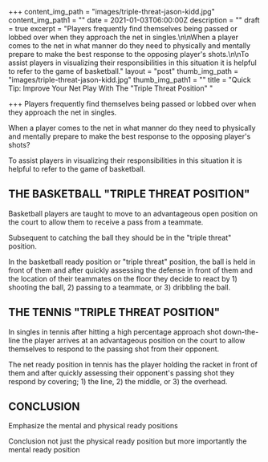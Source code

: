 +++
content_img_path = "images/triple-threat-jason-kidd.jpg"
content_img_path1 = ""
date = 2021-01-03T06:00:00Z
description = ""
draft = true
excerpt = "Players frequently find themselves being passed or lobbed over when they approach the net in singles.\n\nWhen a player comes to the net in what manner do they need to physically and mentally prepare to make the best response to the opposing player's shots.\n\nTo assist players in visualizing their responsibilities in this situation it is helpful to refer to the game of basketball."
layout = "post"
thumb_img_path = "images/triple-threat-jason-kidd.jpg"
thumb_img_path1 = ""
title = "Quick Tip: Improve Your Net Play With The \"Triple Threat Position\" "

+++
Players frequently find themselves being passed or lobbed over when they approach the net in singles.

When a player comes to the net in what manner do they need to physically and mentally prepare to make the best response to the opposing player's shots?

To assist players in visualizing their responsibilities in this situation it is helpful to refer to the game of basketball.

## THE BASKETBALL "TRIPLE THREAT POSITION"

Basketball players are taught to move to an advantageous open position on the court to allow them to receive a pass from a teammate.

Subsequent to catching the ball they should be in the "triple threat" position.

In the basketball ready position or "triple threat" position, the ball is held in front of them and after quickly assessing the defense in front of them and the location of their teammates on the floor they decide to react by 1) shooting the ball, 2) passing to a teammate, or 3) dribbling the ball.

## THE TENNIS "TRIPLE THREAT POSITION"

In singles in tennis after hitting a high percentage approach shot down-the-line the player arrives at an advantageous position on the court to allow themselves to respond to the passing shot from their opponent.

The net ready position in tennis has the player holding the racket in front of them and after quickly assessing their opponent's passing shot they respond by covering; 1) the line, 2) the middle, or 3) the overhead.

## CONCLUSION

Emphasize the mental and physical ready positions

Conclusion not just the physical ready position but more importantly the mental ready position